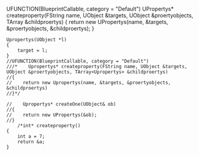 UFUNCTION(BlueprintCallable, category = "Default")
        UPropertys* createproperty(FString name, UObject &targets, UObject &proertyobjects, TArray<UPropertys> &childproertys)
    {
            return new UPropertys(name, &targets, &proertyobjects, &childproertys);
    }

    Upropertys(UObject *l)
    {
        target = l;
    }
    //UFUNCTION(BlueprintCallable, category = "Default")
    ///*    Upropertys* createproperty(FString name, UObject &targets, UObject &proertyobjects, TArray<Upropertys> &childproertys)
    //{
    //    return new Upropertys(name, &targets, &proertyobjects, &childproertys)
    //}*/
    
    //    Upropertys* createOne(UObject& ob)
    //{
    //    return new UPropertys(&ob);
    //}
        /*int* createproperty()
    {
        int a = 7;
        return &a;
    }
